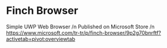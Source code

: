 # Finch Browser
Simple UWP Web Browser /n
Published on Microsoft Store /n
https://www.microsoft.com/tr-tr/p/finch-browser/9p2g70bnrftf?activetab=pivot:overviewtab
